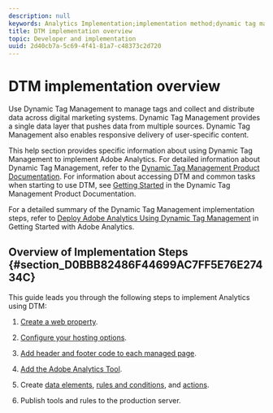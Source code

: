 ```yaml
---
description: null
keywords: Analytics Implementation;implementation method;dynamic tag management;dtm
title: DTM implementation overview
topic: Developer and implementation
uuid: 2d40cb7a-5c69-4f41-81a7-c48373c2d720
---
```


# DTM implementation overview

Use Dynamic Tag Management to manage tags and collect and distribute data across digital marketing systems. Dynamic Tag Management provides a single data layer that pushes data from multiple sources. Dynamic Tag Management also enables responsive delivery of user-specific content.

This help section provides specific information about using Dynamic Tag Management to implement Adobe Analytics. For detailed information about Dynamic Tag Management, refer to the [Dynamic Tag Management Product Documentation](https://docs.adobe.com/content/help/en/dtm/using/dtm-home.html). For information about accessing DTM and common tasks when starting to use DTM, see [Getting Started](https://docs.adobe.com/content/help/en/dtm/using/getting-started/get-started.html) in the Dynamic Tag Management Product Documentation.

For a detailed summary of the Dynamic Tag Management implementation steps, refer to [Deploy Adobe Analytics Using Dynamic Tag Management](https://docs.adobe.com/content/help/en/analytics/implementation/other/dtm/dtm-implementation-overview.html) in Getting Started with Adobe Analytics.

## Overview of Implementation Steps {#section_D0BBB82486F44699AC7FF5E76E27434C}

This guide leads you through the following steps to implement Analytics using DTM:

1. [Create a web property](/help/implement/other/dtm/t-create-web-property.md).
1. [Configure your hosting options](/help/implement/other/dtm/t-configure-hosting.md).
1. [Add header and footer code to each managed page](/help/implement/other/dtm/c-headers-footers/t-header-footer-code.md).
1. [Add the Adobe Analytics Tool](/help/implement/other/dtm/c-aa-tool/analytics-dtm.md).
1. Create [data elements](/help/implement/other/dtm/t-data-element.md), [rules and conditions](/help/implement/other/dtm/c-rules/t-rules-create.md), and [actions](/help/implement/other/dtm/c-rules/t-rules-actions.md).

1. Publish tools and rules to the production server.

